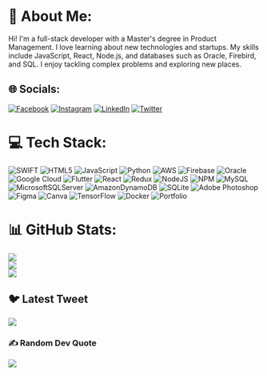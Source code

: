 # 💫 About Me:
Hi! I'm a full-stack developer with a Master's degree in Product Management. I love learning about new technologies and startups. My skills include JavaScript, React, Node.js, and databases such as Oracle, Firebird, and SQL. I enjoy tackling complex problems and exploring new places.


## 🌐 Socials:
[![Facebook](https://img.shields.io/badge/Facebook-%231877F2.svg?logo=Facebook&logoColor=white)](https://facebook.com/halim_raimjanov) [![Instagram](https://img.shields.io/badge/Instagram-%23E4405F.svg?logo=Instagram&logoColor=white)](https://instagram.com/halim_raimjanov) [![LinkedIn](https://img.shields.io/badge/LinkedIn-%230077B5.svg?logo=linkedin&logoColor=white)](https://linkedin.com/in/halimjonraimjanov) [![Twitter](https://img.shields.io/badge/Twitter-%231DA1F2.svg?logo=Twitter&logoColor=white)](https://twitter.com/halim_raimjanov) 

# 💻 Tech Stack:
![SWIFT](https://img.shields.io/badge/swift-%23E34F26.svg?style=for-the-badge&logo=swift&logoColor=white)  ![HTML5](https://img.shields.io/badge/html5-%23E34F26.svg?style=for-the-badge&logo=html5&logoColor=white) ![JavaScript](https://img.shields.io/badge/javascript-%23323330.svg?style=for-the-badge&logo=javascript&logoColor=%23F7DF1E) ![Python](https://img.shields.io/badge/python-3670A0?style=for-the-badge&logo=python&logoColor=ffdd54) ![AWS](https://img.shields.io/badge/AWS-%23FF9900.svg?style=for-the-badge&logo=amazon-aws&logoColor=white) ![Firebase](https://img.shields.io/badge/firebase-%23039BE5.svg?style=for-the-badge&logo=firebase) ![Oracle](https://img.shields.io/badge/Oracle-F80000?style=for-the-badge&logo=oracle&logoColor=white) ![Google Cloud](https://img.shields.io/badge/Google%20Cloud-%234285F4.svg?style=for-the-badge&logo=google-cloud&logoColor=white) ![Flutter](https://img.shields.io/badge/Flutter-%2302569B.svg?style=for-the-badge&logo=Flutter&logoColor=white) ![React](https://img.shields.io/badge/react-%2320232a.svg?style=for-the-badge&logo=react&logoColor=%2361DAFB) ![Redux](https://img.shields.io/badge/redux-%23593d88.svg?style=for-the-badge&logo=redux&logoColor=white) ![NodeJS](https://img.shields.io/badge/node.js-6DA55F?style=for-the-badge&logo=node.js&logoColor=white) ![NPM](https://img.shields.io/badge/NPM-%23000000.svg?style=for-the-badge&logo=npm&logoColor=white) ![MySQL](https://img.shields.io/badge/mysql-%2300f.svg?style=for-the-badge&logo=mysql&logoColor=white) ![MicrosoftSQLServer](https://img.shields.io/badge/Microsoft%20SQL%20Sever-CC2927?style=for-the-badge&logo=microsoft%20sql%20server&logoColor=white) ![AmazonDynamoDB](https://img.shields.io/badge/Amazon%20DynamoDB-4053D6?style=for-the-badge&logo=Amazon%20DynamoDB&logoColor=white) ![SQLite](https://img.shields.io/badge/sqlite-%2307405e.svg?style=for-the-badge&logo=sqlite&logoColor=white) ![Adobe Photoshop](https://img.shields.io/badge/adobephotoshop-%2331A8FF.svg?style=for-the-badge&logo=adobephotoshop&logoColor=white) 	![Figma](https://img.shields.io/badge/figma-%23F24E1E.svg?style=for-the-badge&logo=figma&logoColor=white) ![Canva](https://img.shields.io/badge/Canva-%2300C4CC.svg?style=for-the-badge&logo=Canva&logoColor=white) ![TensorFlow](https://img.shields.io/badge/TensorFlow-%23FF6F00.svg?style=for-the-badge&logo=TensorFlow&logoColor=white) ![Docker](https://img.shields.io/badge/docker-%230db7ed.svg?style=for-the-badge&logo=docker&logoColor=white) ![Portfolio](https://img.shields.io/badge/Portfolio-%23000000.svg?style=for-the-badge&logo=firefox&logoColor=#FF7139)
# 📊 GitHub Stats:
![](https://github-readme-stats.vercel.app/api?username=HalimRaimjanov&theme=dark&hide_border=false&include_all_commits=false&count_private=false)<br/>
![](https://github-readme-streak-stats.herokuapp.com/?user=HalimRaimjanov&theme=dark&hide_border=false)<br/>
![](https://github-readme-stats.vercel.app/api/top-langs/?username=HalimRaimjanov&theme=dark&hide_border=false&include_all_commits=false&count_private=false&layout=compact)

## 🐦 Latest Tweet
[![](https://gtce.itsvg.in/api?username=halim_raimjanov)](https://github.com/VishwaGauravIn/github-twitter-card-embed)

### ✍️ Random Dev Quote
![](https://quotes-github-readme.vercel.app/api?type=horizontal&theme=radical)


<!-- Proudly created with GPRM ( https://gprm.itsvg.in ) -->



<!---
- 👋 Hi, I’m @HalimRaimjanov
- 💞️ I’m looking to collaborate on other content github
- 📫 How to reach me https://www.linkedin.com/in/halimjon-raimjanov-250009205/
HalimRaimjanov/HalimRaimjanov is a ✨ special ✨ repository because its `README.md` (this file) appears on your GitHub profile.
You can click the Preview link to take a look at your changes.
--->
